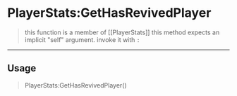 # PlayerStats:GetHasRevivedPlayer
> this function is a member of [[PlayerStats]]
> this method expects an implicit "self" argument. invoke it with `:`
-----
## Usage
> PlayerStats:GetHasRevivedPlayer()

